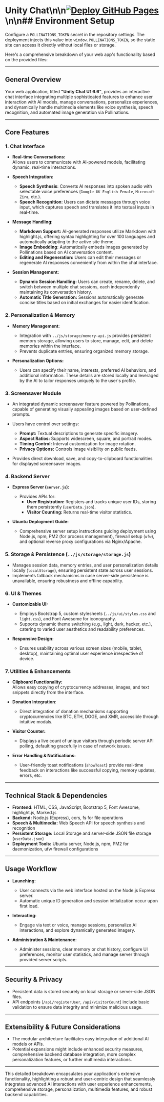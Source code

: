 # Unity Chat\n\n[![Deploy GitHub Pages](https://github.com/Unity-Lab-AI/Chat/actions/workflows/deploy-pages.yml/badge.svg)](https://github.com/Unity-Lab-AI/Chat/actions/workflows/deploy-pages.yml)\n\n## Environment Setup

Configure a `POLLINATIONS_TOKEN` secret in the repository settings.
The deployment injects this value into `window.POLLINATIONS_TOKEN`,
so the static site can access it directly without local files or storage.

Here's a comprehensive breakdown of your web app's functionality based on the provided files:

---

## **General Overview**

Your web application, titled **"Unity Chat U1 6.6"**, provides an interactive chat interface integrating multiple sophisticated features to enhance user interaction with AI models, manage conversations, personalize experiences, and dynamically handle multimedia elements like voice synthesis, speech recognition, and automated image generation via Pollinations.

---

## **Core Features**

### **1. Chat Interface**
- **Real-time Conversations:**  
  Allows users to communicate with AI-powered models, facilitating dynamic, real-time interactions.

- **Speech Integration:**
  - **Speech Synthesis:** Converts AI responses into spoken audio with selectable voice preferences (`Google UK English Female`, `Microsoft Zira`, etc.).
  - **Speech Recognition:** Users can dictate messages through voice input, which captures speech and translates it into textual inputs in real-time.

- **Message Handling:**
  - **Markdown Support:** AI-generated responses utilize Markdown with highlight.js, offering syntax highlighting for over 100 languages and automatically adapting to the active site theme.
  - **Image Embedding:** Automatically embeds images generated by Pollinations based on AI conversation content.
  - **Editing and Regeneration:** Users can edit their messages or regenerate AI responses conveniently from within the chat interface.

- **Session Management:**
  - **Dynamic Session Handling:** Users can create, rename, delete, and switch between multiple chat sessions, each independently maintaining its conversation history.
  - **Automatic Title Generation:** Sessions automatically generate concise titles based on initial exchanges for easier identification.

### **2. Personalization & Memory**
- **Memory Management:**
  - Integration with `../js/storage/memory-api.js` provides persistent memory storage, allowing users to store, manage, edit, and delete memories within the interface.
  - Prevents duplicate entries, ensuring organized memory storage.

- **Personalization Options:**
  - Users can specify their name, interests, preferred AI behaviors, and additional information. These details are stored locally and leveraged by the AI to tailor responses uniquely to the user's profile.

### **3. Screensaver Module**
- An integrated dynamic screensaver feature powered by Pollinations, capable of generating visually appealing images based on user-defined prompts.
- Users have control over settings:
  - **Prompt:** Textual descriptions to generate specific imagery.
  - **Aspect Ratios:** Supports widescreen, square, and portrait modes.
  - **Timing Control:** Interval customization for image rotation.
  - **Privacy Options:** Controls image visibility on public feeds.

- Provides direct download, save, and copy-to-clipboard functionalities for displayed screensaver images.

### **4. Backend Server**
- **Express Server (`server.js`):**
  - Provides APIs for:
    - **User Registration:** Registers and tracks unique user IDs, storing them persistently (`userData.json`).
    - **Visitor Counting:** Returns real-time visitor statistics.

- **Ubuntu Deployment Guide:**
  - Comprehensive server setup instructions guiding deployment using Node.js, npm, PM2 (for process management), firewall setup (`ufw`), and optional reverse proxy configurations via Nginx/Apache.

### **5. Storage & Persistence (`../js/storage/storage.js`)**
- Manages session data, memory entries, and user personalization details locally (`localStorage`), ensuring persistent state across user sessions.
- Implements fallback mechanisms in case server-side persistence is unavailable, ensuring robustness and offline capability.

### **6. UI & Themes**
- **Customizable UI:**
  - Employs Bootstrap 5, custom stylesheets (`../js/ui/styles.css` and `light.css`), and Font Awesome for iconography.
  - Supports dynamic theme switching (e.g., light, dark, hacker, etc.), catering to varied user aesthetics and readability preferences.

- **Responsive Design:**
  - Ensures usability across various screen sizes (mobile, tablet, desktop), maintaining optimal user experience irrespective of device.

### **7. Utilities & Enhancements**
- **Clipboard Functionality:**  
  Allows easy copying of cryptocurrency addresses, images, and text snippets directly from the interface.

- **Donation Integration:**
  - Direct integration of donation mechanisms supporting cryptocurrencies like BTC, ETH, DOGE, and XMR, accessible through intuitive modals.

- **Visitor Counter:**
  - Displays a live count of unique visitors through periodic server API polling, defaulting gracefully in case of network issues.

- **Error Handling & Notifications:**
  - User-friendly toast notifications (`showToast`) provide real-time feedback on interactions like successful copying, memory updates, errors, etc.

---

## **Technical Stack & Dependencies**
- **Frontend:** HTML, CSS, JavaScript, Bootstrap 5, Font Awesome, highlight.js, Marked.js
- **Backend:** Node.js (Express), cors, fs for file operations
- **Speech & Multimedia:** Web Speech API for speech synthesis and recognition
- **Persistent Storage:** Local Storage and server-side JSON file storage (`userData.json`)
- **Deployment Tools:** Ubuntu server, Node.js, npm, PM2 for daemonization, ufw firewall configurations

---

## **Usage Workflow**

- **Launching:**
  - User connects via the web interface hosted on the Node.js Express server.
  - Automatic unique ID generation and session initialization occur upon first load.

- **Interacting:**
  - Engage via text or voice, manage sessions, personalize AI interactions, and explore dynamically generated imagery.

- **Administration & Maintenance:**
  - Administer sessions, clear memory or chat history, configure UI preferences, monitor user statistics, and manage server through provided server scripts.

---

## **Security & Privacy**

- Persistent data is stored securely on local storage or server-side JSON files.
- API endpoints (`/api/registerUser`, `/api/visitorCount`) include basic validation to ensure data integrity and minimize malicious usage.

---

## **Extensibility & Future Considerations**

- The modular architecture facilitates easy integration of additional AI models or APIs.
- Potential expansions might include enhanced security measures, comprehensive backend database integration, more complex personalization features, or further multimedia interactions.

---

This detailed breakdown encapsulates your application's extensive functionality, highlighting a robust and user-centric design that seamlessly integrates advanced AI interactions with user experience enhancements, comprehensive storage, personalization, multimedia features, and robust backend capabilities.